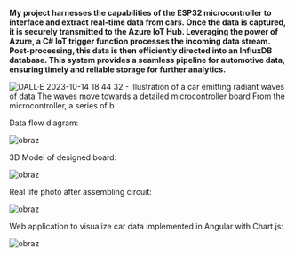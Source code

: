 **My project harnesses the capabilities of the ESP32 microcontroller to interface and extract real-time data from cars. Once the data is captured, it is securely transmitted to the Azure IoT Hub. Leveraging the power of Azure, a C# IoT trigger function processes the incoming data stream. Post-processing, this data is then efficiently directed into an InfluxDB database. This system provides a seamless pipeline for automotive data, ensuring timely and reliable storage for further analytics.**

![DALL·E 2023-10-14 18 44 32 - Illustration of a car emitting radiant waves of data  The waves move towards a detailed microcontroller board  From the microcontroller, a series of b](https://github.com/kvba1/CAN-BUS-communication-module-integrated-with-IoT/assets/128424095/1ed26d3f-1c71-43dc-8e86-7c299052062a)

Data flow diagram:

![obraz](https://github.com/kvba1/CAN-BUS-communication-module-integrated-with-IoT/assets/128424095/a44e3b29-5281-423e-a3ae-103006d04893)


3D Model of designed board:

![obraz](https://github.com/kvba1/CAN-BUS-communication-module-integrated-with-IoT/assets/128424095/175c2792-51f3-4bba-9e19-bf71b4daef6c)

Real life photo after assembling circuit:

![obraz](https://github.com/kvba1/CAN-BUS-communication-module-integrated-with-IoT/assets/128424095/5e9c3b22-f54e-4cec-854b-adf37821d28d)

Web application to visualize car data implemented in Angular with Chart.js:

![obraz](https://github.com/kvba1/CAN-BUS-communication-module-integrated-with-IoT/assets/128424095/48995e7c-ec93-461e-a724-2b5abcc3b94f)

